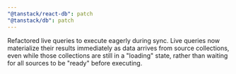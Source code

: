 ```yaml
---
"@tanstack/react-db": patch
"@tanstack/db": patch
---
```


Refactored live queries to execute eagerly during sync. Live queries now materialize their results immediately as data arrives from source collections, even while those collections are still in a "loading" state, rather than waiting for all sources to be "ready" before executing.
